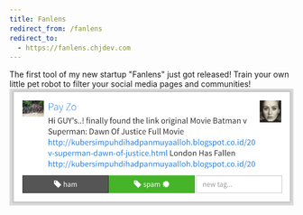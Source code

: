 ```yaml
---
title: Fanlens
redirect_from: /fanlens 
redirect_to: 
  - https://fanlens.chjdev.com
---
```


The first tool of my new startup "Fanlens" just got released! Train your own little pet robot
to filter your social media pages and communities! 
[<img src="/assets/2016/06/fanlens_screen.png"/>](/assets/2016/06/fanlens_screen.png)
